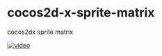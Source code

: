 # cocos2d-x-sprite-matrix
cocos2dx sprite matrix

[![video](https://img.youtube.com/vi/loXJu4QbvHQ/0.jpg)](https://www.youtube.com/watch?v=loXJu4QbvHQ)
